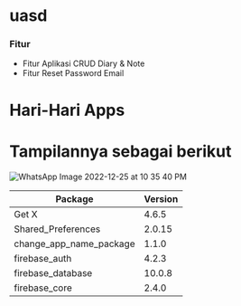 # uasd
### Fitur

- Fitur Aplikasi CRUD Diary & Note
- Fitur Reset Password Email

# Hari-Hari Apps
# Tampilannya sebagai berikut

![WhatsApp Image 2022-12-25 at 10 35 40 PM](https://user-images.githubusercontent.com/71618052/209475003-152ea60f-25d0-4087-8497-a9aa2456abb5.jpeg)

| Package  | Version |
| ------------- | ------------- |
| Get X  | 4.6.5  |
| Shared_Preferences  | 2.0.15  |
| change_app_name_package  | 1.1.0  |
| firebase_auth  | 4.2.3  |
| firebase_database  | 10.0.8  |
| firebase_core  | 2.4.0  |
